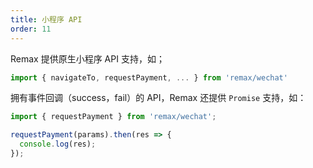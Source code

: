 ```yaml
---
title: 小程序 API
order: 11
---
```


Remax 提供原生小程序 API 支持，如；

```js
import { navigateTo, requestPayment, ... } from 'remax/wechat'
```

拥有事件回调（success，fail）的 API，Remax 还提供 `Promise` 支持，如：

```js
import { requestPayment } from 'remax/wechat';

requestPayment(params).then(res => {
  console.log(res);
});
```
